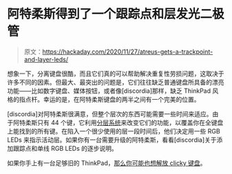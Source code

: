 # 阿特柔斯得到了一个跟踪点和层发光二极管

> 原文：<https://hackaday.com/2020/11/27/atreus-gets-a-trackpoint-and-layer-leds/>

想象一下，分离键盘很酷，而且它们真的可以帮助解决重复性劳损问题，这取决于许多不同的因素。但最大、最突出的问题是，它们往往缺乏普通键盘所具备的漂亮功能——比如数字键盘、媒体按钮，或者像[discordia]那样，缺乏 ThinkPad 风格的指点杆。幸运的是，在阿特柔斯键盘的两半之间有一个完美的位置。

[discordia]对阿特柔斯很满意，但整个层次的东西可能需要一些时间来适应。由于阿特柔斯只有 44 个键，它利用[分层系统](https://shop.keyboard.io/pages/typing-on-the-atreus)来改变它们的功能，以覆盖你在全键盘上能找到的所有键。在陷入一个很少使用的层一段时间后，他们决定用一些 RGB LEDs 来指示活动层。如果你有一台需要升级的阿特柔斯，看看[discordia]关于添加跟踪点和单线 RGB LEDs 的逐步说明。

如果你手上有一台足够旧的 ThinkPad，[那么你可能也想解放 clicky 键盘](https://hackaday.com/2018/12/04/teensy-liberates-the-thinkpad-keyboard/)。